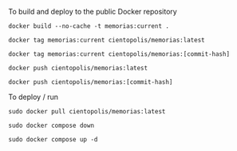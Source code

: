 To build and deploy to the public Docker repository

````
docker build --no-cache -t memorias:current .

docker tag memorias:current cientopolis/memorias:latest

docker tag memorias:current cientopolis/memorias:[commit-hash]

docker push cientopolis/memorias:latest

docker push cientopolis/memorias:[commit-hash]
````

To deploy / run

````
sudo docker pull cientopolis/memorias:latest

sudo docker compose down

sudo docker compose up -d
````

